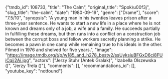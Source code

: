 {"tmdb_id": 108733, "title": "The Calm", "original_title": "Spok\u00f3j", "slug_title": "the-calm", "date": "1980-09-19", "genre": ["Drame"], "score": "7.5/10", "synopsis": "A young man in his twenties leaves prison after a three-year sentence. He wants to start a new life in a place where he is not known and dreams only of a job, a wife and a family. He succeeds partially in fulfilling these dreams, but then runs into a conflict on a construction job between the corrupt boss and fellow workers secretly planning a strike. He becomes a pawn in one camp while remaining true to his ideals in the other. Filmed in 1976 and shelved for five years.", "image": "https://image.tmdb.org/t/p/w185_and_h278_bestv2/ssUyksiuBFGxD6ci8FUiCqjj2Ai.jpg", "actors": ["Jerzy Stuhr (Antek Gralak)", "Izabella Olszewska ()", "Jerzy Trela ()"], "comments": [], "recommandations_id": [], "youtube_key": "notfound"}